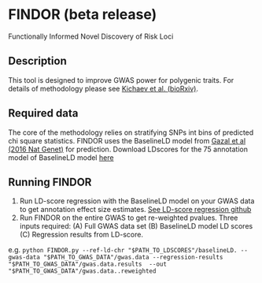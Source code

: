 # FINDOR (beta release)
Functionally Informed Novel Discovery of Risk Loci
## Description
This tool is designed to improve GWAS power for polygenic traits. For details of methodology please see [Kichaev et al. (bioRxiv)](https://www.biorxiv.org/content/early/2017/11/20/222265).
## Required data
The core of the methodology relies on stratifying SNPs int bins of predicted chi square statistics. FINDOR uses the BaselineLD model from [Gazal et al (2016 Nat Genet)](https://www.nature.com/articles/ng.3954) for prediction.
Download LDscores for the 75 annotation model of BaselineLD model [here](https://data.broadinstitute.org/alkesgroup/LDSCORE/1000G_Phase3_baselineLD_v1.1_ldscores.tgz)
## Running FINDOR
1) Run LD-score regression with the BaselineLD model on your GWAS data to get annotation effect size estimates. [See LD-score regression github](https://github.com/bulik/ldsc)
2) Run FINDOR on the entire GWAS to get re-weighted pvalues. Three inputs required: (A) Full GWAS data set (B) BaselineLD model LD scores (C) Regression results from LD-score.

e.g.
 `python FINDOR.py --ref-ld-chr "$PATH_TO_LDSCORES"/baselineLD. --gwas-data "$PATH_TO_GWAS_DATA"/gwas.data --regression-results "$PATH_TO_GWAS_DATA"/gwas.data.results  --out "$PATH_TO_GWAS_DATA"/gwas.data..reweighted`
